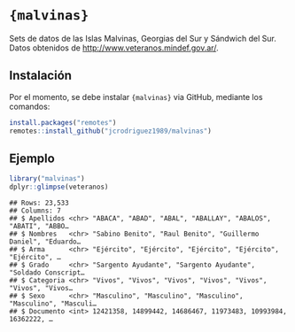 
<!-- README.md is generated from README.Rmd. Please edit that file -->

# `{malvinas}`

<!-- badges: start -->
<!-- badges: end -->

Sets de datos de las Islas Malvinas, Georgias del Sur y Sándwich del
Sur. Datos obtenidos de <http://www.veteranos.mindef.gov.ar/>.

## Instalación

Por el momento, se debe instalar `{malvinas}` via GitHub, mediante los
comandos:

``` r
install.packages("remotes")
remotes::install_github("jcrodriguez1989/malvinas")
```

## Ejemplo

``` r
library("malvinas")
dplyr::glimpse(veteranos)
```

    ## Rows: 23,533
    ## Columns: 7
    ## $ Apellidos <chr> "ABACA", "ABAD", "ABAL", "ABALLAY", "ABALOS", "ABATI", "ABBO…
    ## $ Nombres   <chr> "Sabino Benito", "Raul Benito", "Guillermo Daniel", "Eduardo…
    ## $ Arma      <chr> "Ejército", "Ejército", "Ejército", "Ejército", "Ejército", …
    ## $ Grado     <chr> "Sargento Ayudante", "Sargento Ayudante", "Soldado Conscript…
    ## $ Categoria <chr> "Vivos", "Vivos", "Vivos", "Vivos", "Vivos", "Vivos", "Vivos…
    ## $ Sexo      <chr> "Masculino", "Masculino", "Masculino", "Masculino", "Masculi…
    ## $ Documento <int> 12421358, 14899442, 14686467, 11973483, 10993984, 16362222, …
